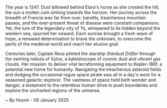 
The year is 1347.  Dust billowed behind Elara's horse as she crested the hill, the sun a molten coin sinking towards the horizon.  Her journey across the breadth of Francia was far from over; bandits, treacherous mountain passes, and the ever-present threat of disease were constant companions. Yet, the lure of the legendary city of Ys, whispered to lie hidden beyond the western sea, spurred her onward.  Each sunrise brought a fresh wave of hope, a renewed determination to brave the unknown, to overcome the perils of the medieval world and reach her elusive goal.

Centuries later, Captain Rexa piloted the starship *Stardust Drifter* through the swirling nebula of Xylos, a kaleidoscope of cosmic dust and vibrant gas clouds.  Her mission: to deliver vital terraforming equipment to Kepler-186f, a potential new home for humanity. Navigating the treacherous asteroid fields and dodging the occasional rogue space pirate was all in a day's work for a seasoned galactic explorer. The vastness of space held both wonder and danger, a testament to the relentless human drive to push boundaries and explore the uncharted regions of the universe.

~ By Hozmi - 09 January 2025

